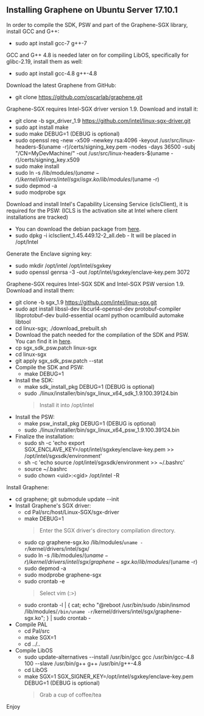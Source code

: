 Installing Graphene on Ubuntu Server 17.10.1
--------------------------------------------

In order to compile the SDK, PSW and part of the Graphene-SGX library, install GCC and G++:
* sudo apt install gcc-7 g++-7 

GCC and G++ 4.8 is needed later on for compiling LibOS, specifically for glibc-2.19, install them as well:
* sudo apt install gcc-4.8 g++-4.8
    
Download the latest Graphene from GitHub:
* git clone https://github.com/oscarlab/graphene.git

Graphene-SGX requires Intel-SGX driver version 1.9. Download and install it:
* git clone -b sgx_driver_1.9 https://github.com/intel/linux-sgx-driver.git
* sudo apt install make
* sudo make DEBUG=1 (DEBUG is optional)
* sudo openssl req -new -x509 -newkey rsa:4096 -keyout /usr/src/linux-headers-$(uname -r)/certs/signing_key.pem -nodes -days 36500 -subj "/CN=MyDevMachine/" -out /usr/src/linux-headers-$(uname -r)/certs/signing_key.x509
* sudo make install
* sudo ln -s /lib/modules/$(uname -r)/kernel/drivers/intel/sgx/isgx.ko /lib/modules/$(uname -r)
* sudo depmod -a
* sudo modprobe sgx

Download and install Intel's Capability Licensing Service (iclsClient), it is required for the PSW:
(ICLS is the activation site at Intel where client installations are tracked)
* You can download the debian package from <a href="https://github.com/sgx-naors/Iolite/raw/master/iclsclient_1.45.449.12-2_amd64.deb">here</a>.
* sudo dpkg -i iclsclient_1.45.449.12-2_all.deb - It will be placed in /opt/Intel
    
Generate the Enclave signing key:
* sudo mkdir /opt/intel /opt/intel/sgxkey
* sudo openssl genrsa -3 -out /opt/intel/sgxkey/enclave-key.pem 3072

Graphene-SGX requires Intel-SGX SDK and Intel-SGX PSW version 1.9. Download and install them:
* git clone -b sgx_1.9 https://github.com/intel/linux-sgx.git
* sudo apt install libssl-dev libcurl4-openssl-dev protobuf-compiler libprotobuf-dev build-essential ocaml python ocamlbuild automake libtool
* cd linux-sgx; ./download_prebuilt.sh
* Download the patch needed for the compilation of the SDK and PSW. You can find it in <a href="https://github.com/sgx-naors/Iolite/blob/master/sgx_sdk_psw.patch">here</a>.
* cp sgx_sdk_psw.patch linux-sgx
* cd linux-sgx
* git apply sgx_sdk_psw.patch --stat
* Compile the SDK and PSW:
    * make DEBUG=1
* Install the SDK:
    * make sdk_install_pkg DEBUG=1 (DEBUG is optional)
    * sudo ./linux/installer/bin/sgx_linux_x64_sdk_1.9.100.39124.bin
        > Install it into /opt/intel
* Install the PSW:
    * make psw_install_pkg DEBUG=1 (DEBUG is optional)
    * sudo ./linux/installer/bin/sgx_linux_x64_psw_1.9.100.39124.bin
* Finalize the installation:    
    * sudo sh -c 'echo export SGX_ENCLAVE_KEY=/opt/intel/sgxkey/enclave-key.pem >> /opt/intel/sgxsdk/environment'
    * sh -c 'echo source /opt/intel/sgxsdk/environment >> ~/.bashrc'
    * source ~/.bashrc
    * sudo chown \<uid\>:\<gid\> /opt/intel -R

Install Graphene:  
* cd graphene; git submodule update --init
* Install Graphene's SGX driver:
    * cd Pal/src/host/Linux-SGX/sgx-driver
    * make DEBUG=1
        > Enter the SGX driver's directory compilation directory.
    * sudo cp graphene-sgx.ko /lib/modules/`uname -r`/kernel/drivers/intel/sgx/
    * sudo ln -s /lib/modules/$(uname -r)/kernel/drivers/intel/sgx/graphene-sgx.ko /lib/modules/$(uname -r)
    * sudo depmod -a
    * sudo modprobe graphene-sgx
    * sudo crontab -e
        > Select vim (:>)
    * sudo crontab -l | { cat; echo "@reboot /usr/bin/sudo /sbin/insmod /lib/modules/`/bin/uname -r`/kernel/drivers/intel/sgx/graphene-sgx.ko"; } | sudo crontab -
* Compile PAL
    * cd Pal/src
    * make SGX=1
    * cd ../..
* Compile LibOS    
    * sudo update-alternatives --install /usr/bin/gcc gcc /usr/bin/gcc-4.8 100 --slave /usr/bin/g++ g++ /usr/bin/g++-4.8
    * cd LibOS
    * make SGX=1 SGX_SIGNER_KEY=/opt/intel/sgxkey/enclave-key.pem DEBUG=1 (DEBUG is optional)
        > Grab a cup of coffee/tea
        
Enjoy
